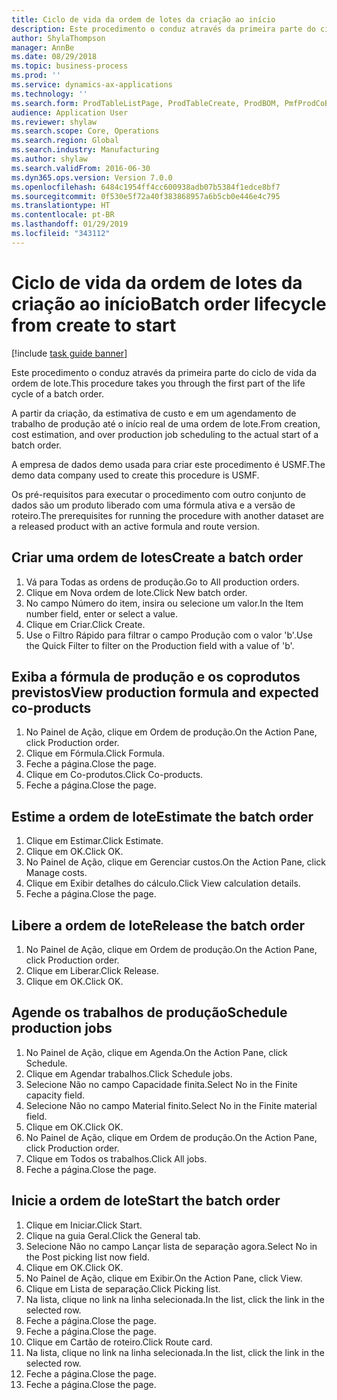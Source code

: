 ```yaml
---
title: Ciclo de vida da ordem de lotes da criação ao início
description: Este procedimento o conduz através da primeira parte do ciclo de vida da ordem de lote.
author: ShylaThompson
manager: AnnBe
ms.date: 08/29/2018
ms.topic: business-process
ms.prod: ''
ms.service: dynamics-ax-applications
ms.technology: ''
ms.search.form: ProdTableListPage, ProdTableCreate, ProdBOM, PmfProdCoBy, ProdParmCostEstimation, ProdCalcTrans, ProdParmRelease, ProdSchedule, ProdRouteJob, ProdParmStartUp, ProdJournalTransBOM, ProdJournalTransRoute
audience: Application User
ms.reviewer: shylaw
ms.search.scope: Core, Operations
ms.search.region: Global
ms.search.industry: Manufacturing
ms.author: shylaw
ms.search.validFrom: 2016-06-30
ms.dyn365.ops.version: Version 7.0.0
ms.openlocfilehash: 6484c1954ff4cc600938adb07b5384f1edce8bf7
ms.sourcegitcommit: 0f530e5f72a40f383868957a6b5cb0e446e4c795
ms.translationtype: HT
ms.contentlocale: pt-BR
ms.lasthandoff: 01/29/2019
ms.locfileid: "343112"
---
```

# <a name="batch-order-lifecycle-from-create-to-start"></a><span data-ttu-id="42977-103">Ciclo de vida da ordem de lotes da criação ao início</span><span class="sxs-lookup"><span data-stu-id="42977-103">Batch order lifecycle from create to start</span></span>

[!include [task guide banner](../../includes/task-guide-banner.md)]

<span data-ttu-id="42977-104">Este procedimento o conduz através da primeira parte do ciclo de vida da ordem de lote.</span><span class="sxs-lookup"><span data-stu-id="42977-104">This procedure takes you through the first part of the life cycle of a batch order.</span></span>

<span data-ttu-id="42977-105">A partir da criação, da estimativa de custo e em um agendamento de trabalho de produção até o início real de uma ordem de lote.</span><span class="sxs-lookup"><span data-stu-id="42977-105">From creation, cost estimation, and over production job scheduling to the actual start of a batch order.</span></span>



<span data-ttu-id="42977-106">A empresa de dados demo usada para criar este procedimento é USMF.</span><span class="sxs-lookup"><span data-stu-id="42977-106">The demo data company used to create this procedure is USMF.</span></span> 



<span data-ttu-id="42977-107">Os pré-requisitos para executar o procedimento com outro conjunto de dados são um produto liberado com uma fórmula ativa e a versão de roteiro.</span><span class="sxs-lookup"><span data-stu-id="42977-107">The prerequisites for running the procedure with another dataset are a released product with an active formula and route version.</span></span>


## <a name="create-a-batch-order"></a><span data-ttu-id="42977-108">Criar uma ordem de lotes</span><span class="sxs-lookup"><span data-stu-id="42977-108">Create a batch order</span></span>
1. <span data-ttu-id="42977-109">Vá para Todas as ordens de produção.</span><span class="sxs-lookup"><span data-stu-id="42977-109">Go to All production orders.</span></span>
2. <span data-ttu-id="42977-110">Clique em Nova ordem de lote.</span><span class="sxs-lookup"><span data-stu-id="42977-110">Click New batch order.</span></span>
3. <span data-ttu-id="42977-111">No campo Número do item, insira ou selecione um valor.</span><span class="sxs-lookup"><span data-stu-id="42977-111">In the Item number field, enter or select a value.</span></span>
4. <span data-ttu-id="42977-112">Clique em Criar.</span><span class="sxs-lookup"><span data-stu-id="42977-112">Click Create.</span></span>
5. <span data-ttu-id="42977-113">Use o Filtro Rápido para filtrar o campo Produção com o valor 'b'.</span><span class="sxs-lookup"><span data-stu-id="42977-113">Use the Quick Filter to filter on the Production field with a value of 'b'.</span></span>

## <a name="view-production-formula-and-expected-co-products"></a><span data-ttu-id="42977-114">Exiba a fórmula de produção e os coprodutos previstos</span><span class="sxs-lookup"><span data-stu-id="42977-114">View production formula and expected co-products</span></span>
1. <span data-ttu-id="42977-115">No Painel de Ação, clique em Ordem de produção.</span><span class="sxs-lookup"><span data-stu-id="42977-115">On the Action Pane, click Production order.</span></span>
2. <span data-ttu-id="42977-116">Clique em Fórmula.</span><span class="sxs-lookup"><span data-stu-id="42977-116">Click Formula.</span></span>
3. <span data-ttu-id="42977-117">Feche a página.</span><span class="sxs-lookup"><span data-stu-id="42977-117">Close the page.</span></span>
4. <span data-ttu-id="42977-118">Clique em Co-produtos.</span><span class="sxs-lookup"><span data-stu-id="42977-118">Click Co-products.</span></span>
5. <span data-ttu-id="42977-119">Feche a página.</span><span class="sxs-lookup"><span data-stu-id="42977-119">Close the page.</span></span>

## <a name="estimate-the-batch-order"></a><span data-ttu-id="42977-120">Estime a ordem de lote</span><span class="sxs-lookup"><span data-stu-id="42977-120">Estimate the batch order</span></span>
1. <span data-ttu-id="42977-121">Clique em Estimar.</span><span class="sxs-lookup"><span data-stu-id="42977-121">Click Estimate.</span></span>
2. <span data-ttu-id="42977-122">Clique em OK.</span><span class="sxs-lookup"><span data-stu-id="42977-122">Click OK.</span></span>
3. <span data-ttu-id="42977-123">No Painel de Ação, clique em Gerenciar custos.</span><span class="sxs-lookup"><span data-stu-id="42977-123">On the Action Pane, click Manage costs.</span></span>
4. <span data-ttu-id="42977-124">Clique em Exibir detalhes do cálculo.</span><span class="sxs-lookup"><span data-stu-id="42977-124">Click View calculation details.</span></span>
5. <span data-ttu-id="42977-125">Feche a página.</span><span class="sxs-lookup"><span data-stu-id="42977-125">Close the page.</span></span>

## <a name="release-the-batch-order"></a><span data-ttu-id="42977-126">Libere a ordem de lote</span><span class="sxs-lookup"><span data-stu-id="42977-126">Release the batch order</span></span>
1. <span data-ttu-id="42977-127">No Painel de Ação, clique em Ordem de produção.</span><span class="sxs-lookup"><span data-stu-id="42977-127">On the Action Pane, click Production order.</span></span>
2. <span data-ttu-id="42977-128">Clique em Liberar.</span><span class="sxs-lookup"><span data-stu-id="42977-128">Click Release.</span></span>
3. <span data-ttu-id="42977-129">Clique em OK.</span><span class="sxs-lookup"><span data-stu-id="42977-129">Click OK.</span></span>

## <a name="schedule-production-jobs"></a><span data-ttu-id="42977-130">Agende os trabalhos de produção</span><span class="sxs-lookup"><span data-stu-id="42977-130">Schedule production jobs</span></span>
1. <span data-ttu-id="42977-131">No Painel de Ação, clique em Agenda.</span><span class="sxs-lookup"><span data-stu-id="42977-131">On the Action Pane, click Schedule.</span></span>
2. <span data-ttu-id="42977-132">Clique em Agendar trabalhos.</span><span class="sxs-lookup"><span data-stu-id="42977-132">Click Schedule jobs.</span></span>
3. <span data-ttu-id="42977-133">Selecione Não no campo Capacidade finita.</span><span class="sxs-lookup"><span data-stu-id="42977-133">Select No in the Finite capacity field.</span></span>
4. <span data-ttu-id="42977-134">Selecione Não no campo Material finito.</span><span class="sxs-lookup"><span data-stu-id="42977-134">Select No in the Finite material field.</span></span>
5. <span data-ttu-id="42977-135">Clique em OK.</span><span class="sxs-lookup"><span data-stu-id="42977-135">Click OK.</span></span>
6. <span data-ttu-id="42977-136">No Painel de Ação, clique em Ordem de produção.</span><span class="sxs-lookup"><span data-stu-id="42977-136">On the Action Pane, click Production order.</span></span>
7. <span data-ttu-id="42977-137">Clique em Todos os trabalhos.</span><span class="sxs-lookup"><span data-stu-id="42977-137">Click All jobs.</span></span>
8. <span data-ttu-id="42977-138">Feche a página.</span><span class="sxs-lookup"><span data-stu-id="42977-138">Close the page.</span></span>

## <a name="start-the-batch-order"></a><span data-ttu-id="42977-139">Inicie a ordem de lote</span><span class="sxs-lookup"><span data-stu-id="42977-139">Start the batch order</span></span>
1. <span data-ttu-id="42977-140">Clique em Iniciar.</span><span class="sxs-lookup"><span data-stu-id="42977-140">Click Start.</span></span>
2. <span data-ttu-id="42977-141">Clique na guia Geral.</span><span class="sxs-lookup"><span data-stu-id="42977-141">Click the General tab.</span></span>
3. <span data-ttu-id="42977-142">Selecione Não no campo Lançar lista de separação agora.</span><span class="sxs-lookup"><span data-stu-id="42977-142">Select No in the Post picking list now field.</span></span>
4. <span data-ttu-id="42977-143">Clique em OK.</span><span class="sxs-lookup"><span data-stu-id="42977-143">Click OK.</span></span>
5. <span data-ttu-id="42977-144">No Painel de Ação, clique em Exibir.</span><span class="sxs-lookup"><span data-stu-id="42977-144">On the Action Pane, click View.</span></span>
6. <span data-ttu-id="42977-145">Clique em Lista de separação.</span><span class="sxs-lookup"><span data-stu-id="42977-145">Click Picking list.</span></span>
7. <span data-ttu-id="42977-146">Na lista, clique no link na linha selecionada.</span><span class="sxs-lookup"><span data-stu-id="42977-146">In the list, click the link in the selected row.</span></span>
8. <span data-ttu-id="42977-147">Feche a página.</span><span class="sxs-lookup"><span data-stu-id="42977-147">Close the page.</span></span>
9. <span data-ttu-id="42977-148">Feche a página.</span><span class="sxs-lookup"><span data-stu-id="42977-148">Close the page.</span></span>
10. <span data-ttu-id="42977-149">Clique em Cartão de roteiro.</span><span class="sxs-lookup"><span data-stu-id="42977-149">Click Route card.</span></span>
11. <span data-ttu-id="42977-150">Na lista, clique no link na linha selecionada.</span><span class="sxs-lookup"><span data-stu-id="42977-150">In the list, click the link in the selected row.</span></span>
12. <span data-ttu-id="42977-151">Feche a página.</span><span class="sxs-lookup"><span data-stu-id="42977-151">Close the page.</span></span>
13. <span data-ttu-id="42977-152">Feche a página.</span><span class="sxs-lookup"><span data-stu-id="42977-152">Close the page.</span></span>


